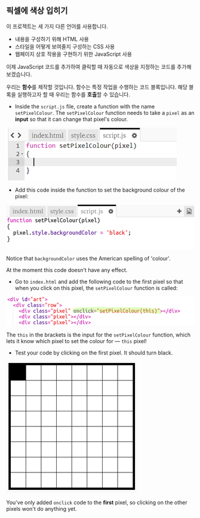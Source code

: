 ## 픽셀에 색상 입히기

이 프로젝트는 세 가지 다른 언어를 사용합니다.

+ 내용을 구성하기 위해 HTML 사용
+ 스타일을 어떻게 보여줄지 구성하는 CSS 사용
+ 웹페이지 상호 작용을 구현하기 위한 JavaScript 사용

이제 JavaScript 코드를 추가하여 클릭할 때 자동으로 색상을 지정하는 코드를 추가해 보겠습니다.

우리는 **함수**를 제작할 것입니다. 함수는 특정 작업을 수행하는 코드 블록입니다. 해당 블록을 실행하고자 할 때 우리는 함수를 **호출**할 수 있습니다.

+ Inside the `script.js` file, create a function with the name `setPixelColour`. The `setPixelColour` function needs to take a `pixel` as an **input** so that it can change that pixel's colour.

![Create function](images/create-function.png)

+ Add this code inside the function to set the background colour of the pixel:

![screenshot](images/pixel-art-set-pixel-colour.png)

Notice that `backgroundColor` uses the American spelling of 'colour'.

At the moment this code doesn't have any effect.

+ Go to `index.html` and add the following code to the first pixel so that when you click on this pixel, the `setPixelColour` function is called:

![screenshot](images/pixel-art-onclick.png)

The `this` in the brackets is the input for the `setPixelColour` function, which lets it know which pixel to set the colour for — `this` pixel!

+ Test your code by clicking on the first pixel. It should turn black.

![screenshot](images/pixel-art-black.png)

You've only added `onclick` code to the **first** pixel, so clicking on the other pixels won't do anything yet.